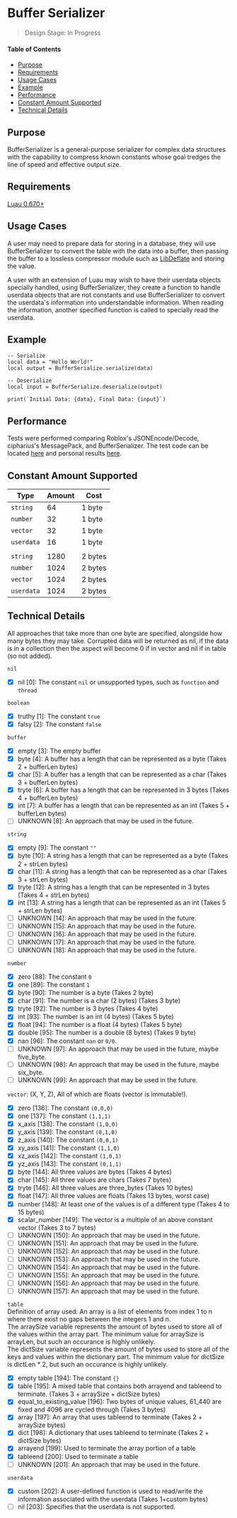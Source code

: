 # Buffer Serializer

> Design Stage: In Progress

#### Table of Contents
- [Purpose](#purpose)
- [Requirements](#requirements)
- [Usage Cases](#usage-cases)
- [Example](#example)
- [Performance](#performance)
- [Constant Amount Supported](#constant-amount-supported)
- [Technical Details](#technical-details)


## Purpose

BufferSerializer is a general-purpose serializer for complex data structures with the capability to compress known constants whose goal tredges the line of speed and effective output size.

## Requirements
[Luau 0.670+](https://github.com/luau-lang/luau/releases)

## Usage Cases
A user may need to prepare data for storing in a database, they will use BufferSerializer to convert the table with the data into a buffer, then passing the buffer to a lossless compressor module such as [LibDeflate](https://github.com/safeteeWow/LibDeflate) and storing the value.

A user with an extension of Luau may wish to have their userdata objects specially handled, using BufferSerializer, they create a function to handle userdata objects that are not constants and use BufferSerializer to convert the userdata's information into understandable information.  When reading the information, another specified function is called to specially read the userdata.


## Example
```luau
-- Serialize
local data = "Hello World!"
local output = BufferSerialize.serialize(data)

-- Deserialize
local input = BufferSerialize.deserialize(output)

print(`Initial Data: {data}, Final Data: {input}`)
```

## Performance

Tests were performed comparing Roblox's JSONEncode/Decode, cipharius's MessagePack, and BufferSerializer.  The test code can be located [here](./bench/compare.luau) and personal results [here](./bench/compare_results.txt).

## Constant Amount Supported
| **Type** | **Amount** | **Cost** |
| ---- | ---- | ---- |
| `string` | 64 | 1 byte |
| `number` | 32 | 1 byte |
| `vector` | 32 | 1 byte |
| `userdata` | 16 | 1 byte |
|  |  |  |
| `string` | 1280 | 2 bytes |
| `number` | 1024 | 2 bytes |
| `vector` | 1024 | 2 bytes |
| `userdata` | 1024 | 2 bytes |


## Technical Details

All approaches that take more than one byte are specified, alongside how many bytes they may take.
Corrupted data will be returned as nil, if the data is in a collection then the aspect will become 0 if in 
vector and nil if in table (so not added).

`nil`
- [X] nil [0]: The constant `nil` or unsupported types, such as `function` and `thread`

`boolean`
- [X] truthy [1]: The constant `true`
- [X] falsy [2]: The constant `false`

`buffer`
- [X] empty [3]: The empty buffer
- [X] byte [4]: A buffer has a length that can be represented as a byte (Takes 2 + bufferLen bytes)
- [X] char [5]: A buffer has a length that can be represented as a char (Takes 3 + bufferLen bytes)
- [X] tryte [6]: A buffer has a length that can be represented in 3 bytes (Takes 4 + bufferLen bytes)
- [X] int [7]: A buffer has a length that can be represented as an int (Takes 5 + bufferLen bytes)
- [ ] UNKNOWN [8]: An approach that may be used in the future.

`string`
- [X] empty [9]: The constant `""`
- [X] byte [10]: A string has a length that can be represented as a byte (Takes 2 + strLen bytes)
- [X] char [11]: A string has a length that can be represented as a char (Takes 3 + strLen bytes)
- [X] tryte [12]: A string has a length that can be represented in 3 bytes (Takes 4 + strLen bytes)
- [X] int [13]: A string has a length that can be represented as an int (Takes 5 + strLen bytes)
- [ ] UNKNOWN [14]: An approach that may be used in the future.
- [ ] UNKNOWN [15]: An approach that may be used in the future.
- [ ] UNKNOWN [16]: An approach that may be used in the future.
- [ ] UNKNOWN [17]: An approach that may be used in the future.
- [ ] UNKNOWN [18]: An approach that may be used in the future.

`number`
- [X] zero [88]: The constant `0`
- [X] one [89]: The constant `1`
- [X] byte [90]: The number is a byte (Takes 2 byte)
- [X] char [91]: The number is a char (2 bytes) (Takes 3 byte)
- [X] tryte [92]: The number is 3 bytes (Takes 4 byte)
- [X] int [93]: The number is an int (4 bytes) (Takes 5 byte)
- [X] float [94]: The number is a float (4 bytes) (Takes 5 byte)
- [X] double [95]: The number is a double (8 bytes) (Takes 9 byte)
- [X] nan [96]: The constant `nan` or `0/0`.
- [ ] UNKNOWN [97]: An approach that may be used in the future, maybe five_byte.
- [ ] UNKNOWN [98]: An approach that may be used in the future, maybe six_byte.
- [ ] UNKNOWN [99]: An approach that may be used in the future.

`vector`: (X, Y, Z), All of which are floats (vector is immutable!).
- [X] zero [136]: The constant `(0,0,0)`
- [X] one [137]: The constant `(1,1,1)`
- [X] x_axis [138]: The constant `(1,0,0)`
- [X] y_axis [139]: The constant `(0,1,0)`
- [X] z_axis [140]: The constant `(0,0,1)`
- [X] xy_axis [141]: The constant `(1,1,0)`
- [X] xz_axis [142]: The constant `(1,0,1)`
- [X] yz_axis [143]: The constant `(0,1,1)`
- [X] byte [144]: All three values are bytes (Takes 4 bytes)
- [X] char [145]: All three values are chars (Takes 7 bytes)
- [X] tryte [146]: All three values are three_bytes (Takes 10 bytes)
- [X] float [147]: All three values are floats (Takes 13 bytes, worst case) 
- [X] number [148]: At least one of the values is of a different type (Takes 4 to 15 bytes) 
- [X] scalar_number [149]: The vector is a multiple of an above constant vector (Takes 3 to 7 bytes)
- [ ] UNKNOWN [150]: An approach that may be used in the future.
- [ ] UNKNOWN [151]: An approach that may be used in the future.
- [ ] UNKNOWN [152]: An approach that may be used in the future.
- [ ] UNKNOWN [153]: An approach that may be used in the future.
- [ ] UNKNOWN [154]: An approach that may be used in the future.
- [ ] UNKNOWN [155]: An approach that may be used in the future.
- [ ] UNKNOWN [156]: An approach that may be used in the future.
- [ ] UNKNOWN [157]: An approach that may be used in the future.

`table`  
Definition of array used: An array is a list of elements from index 1 to n where there exist no gaps between the integers 1 and n.  
The arraySize variable represents the amount of bytes used to store all of the values within the array part.  The minimum value for arraySize is arrayLen, but such an occurance is highly unlikely.  
The dictSize variable represents the amount of bytes used to store all of the keys and values within the dictionary part.  The minimum value for dictSize is dictLen * 2, but such an occurance is highly unlikely.

- [X] empty table [194]: The constant ```{}```
- [X] table [195]: A mixed table that contains both arrayend and tableend to terminate. (Takes 3 + arraySize + dictSize bytes)
- [X] equal_to_existing_value [196]: Two bytes of unique values, 61_440 are fixed and 4096 are cycled through (Takes 3 bytes)
- [X] array [197]: An array that uses tableend to terminate (Takes 2 + arraySize bytes)
- [X] dict [198]: A dictionary that uses tableend to terminate (Takes 2 + dictSize bytes) 
- [X] arrayend [199]: Used to terminate the array portion of a table
- [X] tableend [200]: Used to terminate a table
- [ ] UNKNOWN [201]: An approach that may be used in the future.

`userdata`
- [X] custom [202]: A user-defined function is used to read/write the information associated with the userdata (Takes 1+custom bytes)
- [ ] nil [203]: Specifies that the userdata is not supported.